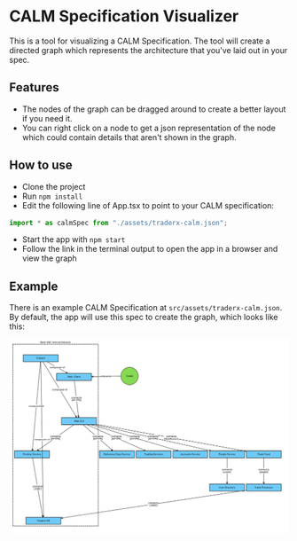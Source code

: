 # CALM Specification Visualizer

This is a tool for visualizing a CALM Specification.
The tool will create a directed graph which represents the architecture that you've laid out in your spec.

## Features

- The nodes of the graph can be dragged around to create a better layout if you need it.
- You can right click on a node to get a json representation of the node which could contain details that aren't shown in the graph.

## How to use

- Clone the project
- Run `npm install`
- Edit the following line of App.tsx to point to your CALM specification:

```typescript
import * as calmSpec from "./assets/traderx-calm.json";
```

- Start the app with `npm start`
- Follow the link in the terminal output to open the app in a browser and view the graph

## Example

There is an example CALM Specification at `src/assets/traderx-calm.json`.
By default, the app will use this spec to create the graph, which looks like this:

![Example CALM Spec](example-graph.png "Example CALM Spec")
